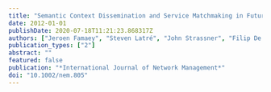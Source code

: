 ```yaml
---
title: "Semantic Context Dissemination and Service Matchmaking in Future Network Management"
date: 2012-01-01
publishDate: 2020-07-18T11:21:23.868317Z
authors: ["Jeroen Famaey", "Steven Latré", "John Strassner", "Filip De Turck"]
publication_types: ["2"]
abstract: ""
featured: false
publication: "*International Journal of Network Management*"
doi: "10.1002/nem.805"
---
```


